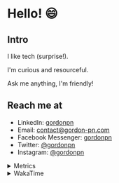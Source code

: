 # Hello! 😄

## Intro

I like tech (surprise!).

I'm curious and resourceful.

Ask me anything, I'm friendly!

## Reach me at

- LinkedIn: [gordonpn](https://www.linkedin.com/in/gordonpn/)
- Email: [contact@gordon-pn.com](mailto:contact@gordon-pn.com)
- Facebook Messenger: [gordonpn](https://www.messenger.com/t/Gordonpn)
- Twitter: [@gordonpn](https://twitter.com/Gordonpn)
- Instagram: [@gordonpn](https://www.instagram.com/gordonpn/)

<details>
  <summary>Metrics</summary>

  <img align="center" src="https://github.com/gordonpn/gordonpn/blob/master/github-metrics.svg" alt="GitHub Metrics">

</details>

<details>
  <summary>WakaTime</summary>

  <!--START_SECTION:waka-->
![Code Time](http://img.shields.io/badge/Code%20Time-176%20hrs%2042%20mins-blue)

![Profile Views](http://img.shields.io/badge/Profile%20Views-0-blue)

**🐱 My GitHub Data** 

> 🏆 319 Contributions in the Year 2022
 > 
> 📦 133.4 kB Used in GitHub's Storage 
 > 
> 🚫 Not Opted to Hire
 > 
> 📜 32 Public Repositories 
 > 
> 🔑 16 Private Repositories  
 > 
**I'm an Early 🐤** 

```text
🌞 Morning    180 commits    █████░░░░░░░░░░░░░░░░░░░░   19.82% 
🌆 Daytime    348 commits    █████████░░░░░░░░░░░░░░░░   38.33% 
🌃 Evening    352 commits    █████████░░░░░░░░░░░░░░░░   38.77% 
🌙 Night      28 commits     ░░░░░░░░░░░░░░░░░░░░░░░░░   3.08%

```
📅 **I'm Most Productive on Wednesday** 

```text
Monday       155 commits    ████░░░░░░░░░░░░░░░░░░░░░   17.07% 
Tuesday      132 commits    ███░░░░░░░░░░░░░░░░░░░░░░   14.54% 
Wednesday    175 commits    ████░░░░░░░░░░░░░░░░░░░░░   19.27% 
Thursday     121 commits    ███░░░░░░░░░░░░░░░░░░░░░░   13.33% 
Friday       134 commits    ███░░░░░░░░░░░░░░░░░░░░░░   14.76% 
Saturday     69 commits     ██░░░░░░░░░░░░░░░░░░░░░░░   7.6% 
Sunday       122 commits    ███░░░░░░░░░░░░░░░░░░░░░░   13.44%

```


📊 **This Week I Spent My Time On** 

```text
⌚︎ Time Zone: America/Toronto

💬 Programming Languages: 
Other                    3 hrs 50 mins       █████████░░░░░░░░░░░░░░░░   37.7% 
YAML                     2 hrs 54 mins       ███████░░░░░░░░░░░░░░░░░░   28.53% 
Bash                     1 hr 37 mins        ████░░░░░░░░░░░░░░░░░░░░░   15.85% 
Terraform                30 mins             █░░░░░░░░░░░░░░░░░░░░░░░░   5.01% 
Nginx configuration file 27 mins             █░░░░░░░░░░░░░░░░░░░░░░░░   4.49%

🔥 Editors: 
VS Code                  10 hrs 12 mins      █████████████████████████   100.0%

🐱‍💻 Projects: 
maplelegends-vote-reminde5 hrs 2 mins        ████████████░░░░░░░░░░░░░   49.47% 
server-services-configs  3 hrs 54 mins       █████████░░░░░░░░░░░░░░░░   38.28% 
dotfiles                 1 hr 5 mins         ██░░░░░░░░░░░░░░░░░░░░░░░   10.73% 
personal-site            9 mins              ░░░░░░░░░░░░░░░░░░░░░░░░░   1.53%

💻 Operating System: 
Mac                      10 hrs 12 mins      █████████████████████████   100.0%

```

**I Mostly Code in JavaScript** 

```text
JavaScript               10 repos            ████░░░░░░░░░░░░░░░░░░░░░   18.52% 
Java                     10 repos            ████░░░░░░░░░░░░░░░░░░░░░   18.52% 
Python                   7 repos             ███░░░░░░░░░░░░░░░░░░░░░░   12.96% 
Ruby                     4 repos             █░░░░░░░░░░░░░░░░░░░░░░░░   7.41% 
TypeScript               4 repos             █░░░░░░░░░░░░░░░░░░░░░░░░   7.41%

```


**Timeline**

![Chart not found](https://raw.githubusercontent.com/gordonpn/gordonpn/master/charts/bar_graph.png) 


 Last Updated on 27/06/2022 04:58:18 UTC
<!--END_SECTION:waka-->
</details>
